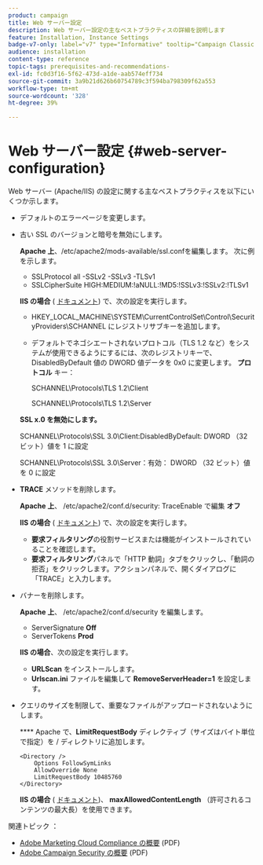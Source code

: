 ```yaml
---
product: campaign
title: Web サーバー設定
description: Web サーバー設定の主なベストプラクティスの詳細を説明します
feature: Installation, Instance Settings
badge-v7-only: label="v7" type="Informative" tooltip="Campaign Classic v7 にのみ適用されます"
audience: installation
content-type: reference
topic-tags: prerequisites-and-recommendations-
exl-id: fc0d3f16-5f62-473d-a1de-aab574eff734
source-git-commit: 3a9b21d626b60754789c3f594ba798309f62a553
workflow-type: tm+mt
source-wordcount: '328'
ht-degree: 39%

---
```


# Web サーバー設定 {#web-server-configuration}



Web サーバー (Apache/IIS) の設定に関する主なベストプラクティスを以下にいくつか示します。

* デフォルトのエラーページを変更します。

* 古い SSL のバージョンと暗号を無効にします。

  **Apache 上**、/etc/apache2/mods-available/ssl.confを編集します。 次に例を示します。

   * SSLProtocol all -SSLv2 -SSLv3 -TLSv1
   * SSLCipherSuite HIGH:MEDIUM:!aNULL:!MD5:!SSLv3:!SSLv2:!TLSv1

  **IIS の場合** ( [ドキュメント](https://support.microsoft.com/en-us/kb/245030)) で、次の設定を実行します。

   * HKEY_LOCAL_MACHINE\SYSTEM\CurrentControlSet\Control\SecurityProviders\SCHANNEL にレジストリサブキーを追加します。
   * デフォルトでネゴシエートされないプロトコル（TLS 1.2 など）をシステムが使用できるようにするには、次のレジストリキーで、DisabledByDefault 値の DWORD 値データを 0x0 に変更します。 **プロトコル** キー：

     SCHANNEL\Protocols\TLS 1.2\Client

     SCHANNEL\Protocols\TLS 1.2\Server

  **SSL x.0 を無効にします。**

  SCHANNEL\Protocols\SSL 3.0\Client:DisabledByDefault: DWORD （32 ビット）値を 1 に設定

  SCHANNEL\Protocols\SSL 3.0\Server：有効： DWORD （32 ビット）値を 0 に設定

* **TRACE** メソッドを削除します。

  **Apache 上**、 /etc/apache2/conf.d/security: TraceEnable で編集 **オフ**

  **IIS の場合** ( [ドキュメント](https://www.iis.net/configreference/system.webserver/security/requestfiltering/verbs)) で、次の設定を実行します。

   * **要求フィルタリング**&#x200B;の役割サービスまたは機能がインストールされていることを確認します。
   * **要求フィルタリング**&#x200B;パネルで「HTTP 動詞」タブをクリックし、「動詞の拒否」をクリックします。アクションパネルで、開くダイアログに「TRACE」と入力します。

* バナーを削除します。

  **Apache 上**、 /etc/apache2/conf.d/security を編集します。

   * ServerSignature **Off**
   * ServerTokens **Prod**

  **IIS の場合**、次の設定を実行します。

   * **URLScan** をインストールします。
   * **Urlscan.ini** ファイルを編集して **RemoveServerHeader=1** を設定します。

* クエリのサイズを制限して、重要なファイルがアップロードされないようにします。

  **** Apache で、**LimitRequestBody** ディレクティブ（サイズはバイト単位で指定）を / ディレクトリに追加します。

  ```
  <Directory />
      Options FollowSymLinks
      AllowOverride None
      LimitRequestBody 10485760
  </Directory>
  ```

  **IIS の場合** ( [ドキュメント](https://www.iis.net/configreference/system.webserver/security/requestfiltering/requestlimits))、 **maxAllowedContentLength** （許可されるコンテンツの最大長）を使用できます。

関連トピック ： 

* [Adobe Marketing Cloud Compliance の概要](https://experienceleague.adobe.com/docs/core-services/assets/Adobe-Marketing-Cloud-Privacy-and-Security-Overview.pdf) (PDF)
* [Adobe Campaign Security の概要](https://www.adobe.com/content/dam/cc/en/security/pdfs/ADB-CampaignSecurity-WP.pdf) (PDF)
